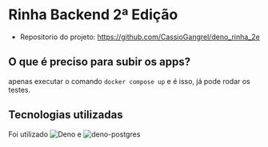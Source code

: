 # Rinha Backend 2ª Edição
  * Repositorio do projeto: https://github.com/CassioGangrel/deno_rinha_2e

## O que é preciso para subir os apps?

apenas executar o comando `docker compose up` e é isso, já pode rodar os testes.

## Tecnologias utilizadas

Foi utilizado ![Deno](https://deno.com/) e ![deno-postgres](https://deno-postgres.com) 